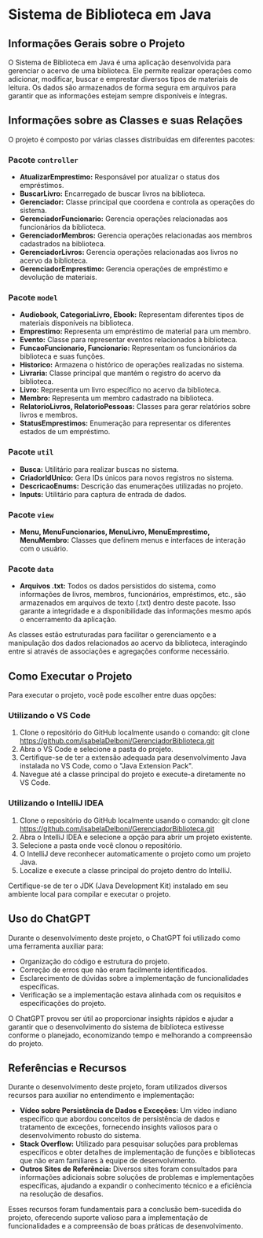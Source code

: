 # Sistema de Biblioteca em Java


## Informações Gerais sobre o Projeto
O Sistema de Biblioteca em Java é uma aplicação desenvolvida para gerenciar o acervo de uma biblioteca. Ele permite realizar operações como adicionar, modificar, buscar e emprestar diversos tipos de materiais de leitura. Os dados são armazenados de forma segura em arquivos para garantir que as informações estejam sempre disponíveis e íntegras.

## Informações sobre as Classes e suas Relações
O projeto é composto por várias classes distribuídas em diferentes pacotes:

### Pacote `controller`
- **AtualizarEmprestimo:** Responsável por atualizar o status dos empréstimos.
- **BuscarLivro:** Encarregado de buscar livros na biblioteca.
- **Gerenciador:** Classe principal que coordena e controla as operações do sistema.
- **GerenciadorFuncionario:** Gerencia operações relacionadas aos funcionários da biblioteca.
- **GerenciadorMembros:** Gerencia operações relacionadas aos membros cadastrados na biblioteca.
- **GerenciadorLivros:** Gerencia operações relacionadas aos livros no acervo da biblioteca.
- **GerenciadorEmprestimo:** Gerencia operações de empréstimo e devolução de materiais.

### Pacote `model`
- **Audiobook, CategoriaLivro, Ebook:** Representam diferentes tipos de materiais disponíveis na biblioteca.
- **Emprestimo:** Representa um empréstimo de material para um membro.
- **Evento:** Classe para representar eventos relacionados à biblioteca.
- **FuncaoFuncionario, Funcionario:** Representam os funcionários da biblioteca e suas funções.
- **Historico:** Armazena o histórico de operações realizadas no sistema.
- **Livraria:** Classe principal que mantém o registro do acervo da biblioteca.
- **Livro:** Representa um livro específico no acervo da biblioteca.
- **Membro:** Representa um membro cadastrado na biblioteca.
- **RelatorioLivros, RelatorioPessoas:** Classes para gerar relatórios sobre livros e membros.
- **StatusEmprestimos:** Enumeração para representar os diferentes estados de um empréstimo.

### Pacote `util`
- **Busca:** Utilitário para realizar buscas no sistema.
- **CriadorIdUnico:** Gera IDs únicos para novos registros no sistema.
- **DescricaoEnums:** Descrição das enumerações utilizadas no projeto.
- **Inputs:** Utilitário para captura de entrada de dados.

### Pacote `view`
- **Menu, MenuFuncionarios, MenuLivro, MenuEmprestimo, MenuMembro:** Classes que definem menus e interfaces de interação com o usuário.

### Pacote `data`
- **Arquivos .txt:** Todos os dados persistidos do sistema, como informações de livros, membros, funcionários, empréstimos, etc., são armazenados em arquivos de texto (.txt) dentro deste pacote. Isso garante a integridade e a disponibilidade das informações mesmo após o encerramento da aplicação.

As classes estão estruturadas para facilitar o gerenciamento e a manipulação dos dados relacionados ao acervo da biblioteca, interagindo entre si através de associações e agregações conforme necessário.

## Como Executar o Projeto
Para executar o projeto, você pode escolher entre duas opções:

### Utilizando o VS Code
1. Clone o repositório do GitHub localmente usando o comando:
git clone https://github.com/isabelaDelboni/GerenciadorBiblioteca.git 
2. Abra o VS Code e selecione a pasta do projeto.
3. Certifique-se de ter a extensão adequada para desenvolvimento Java instalada no VS Code, como o "Java Extension Pack".
4. Navegue até a classe principal do projeto e execute-a diretamente no VS Code.

### Utilizando o IntelliJ IDEA
1. Clone o repositório do GitHub localmente usando o comando:
git clone https://github.com/isabelaDelboni/GerenciadorBiblioteca.git 
2. Abra o IntelliJ IDEA e selecione a opção para abrir um projeto existente.
3. Selecione a pasta onde você clonou o repositório.
4. O IntelliJ deve reconhecer automaticamente o projeto como um projeto Java.
5. Localize e execute a classe principal do projeto dentro do IntelliJ.

Certifique-se de ter o JDK (Java Development Kit) instalado em seu ambiente local para compilar e executar o projeto.

## Uso do ChatGPT
Durante o desenvolvimento deste projeto, o ChatGPT foi utilizado como uma ferramenta auxiliar para:
- Organização do código e estrutura do projeto.
- Correção de erros que não eram facilmente identificados.
- Esclarecimento de dúvidas sobre a implementação de funcionalidades específicas.
- Verificação se a implementação estava alinhada com os requisitos e especificações do projeto.

O ChatGPT provou ser útil ao proporcionar insights rápidos e ajudar a garantir que o desenvolvimento do sistema de biblioteca estivesse conforme o planejado, economizando tempo e melhorando a compreensão do projeto.

## Referências e Recursos
Durante o desenvolvimento deste projeto, foram utilizados diversos recursos para auxiliar no entendimento e implementação:
- **Vídeo sobre Persistência de Dados e Exceções:** Um vídeo indiano específico que abordou conceitos de persistência de dados e tratamento de exceções, fornecendo insights valiosos para o desenvolvimento robusto do sistema.
- **Stack Overflow:** Utilizado para pesquisar soluções para problemas específicos e obter detalhes de implementação de funções e bibliotecas que não eram familiares à equipe de desenvolvimento.
- **Outros Sites de Referência:** Diversos sites foram consultados para informações adicionais sobre soluções de problemas e implementações específicas, ajudando a expandir o conhecimento técnico e a eficiência na resolução de desafios.

Esses recursos foram fundamentais para a conclusão bem-sucedida do projeto, oferecendo suporte valioso para a implementação de funcionalidades e a compreensão de boas práticas de desenvolvimento.

